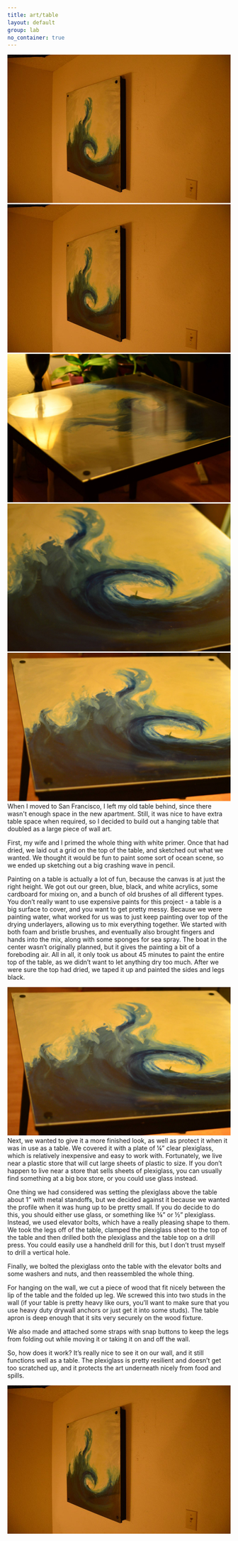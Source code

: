 ```yaml
---
title: art/table
layout: default
group: lab
no_container: true
---
```


<div class="portfolio-images">
    <div class="portfolio-main">
        <img src="/img/wave-table/004.jpg">
    </div>
    <div class="portfolio-thumb">
        <img src="/img/wave-table/004.jpg">
    </div>
    <div class="portfolio-thumb">
        <img src="/img/wave-table/003.jpg">
    </div>
    <div class="portfolio-thumb">
        <img src="/img/wave-table/002.jpg">
    </div>
    <div class="portfolio-thumb">
        <img src="/img/wave-table/001.jpg">
    </div>
</div>

<div class="container" markdown="1">
When I moved to San Francisco, I left my old table behind, since there wasn't enough space in the new apartment. Still, it was nice to have extra table space when required, so I decided to build out a hanging table that doubled as a large piece of wall art.

First, my wife and I primed the whole thing with white primer. Once that had dried, we laid out a grid on the top of the table, and sketched out what we wanted. We thought it would be fun to paint some sort of ocean scene, so we ended up sketching out a big crashing wave in pencil.

Painting on a table is actually a lot of fun, because the canvas is at just the right height. We got out our green, blue, black, and white acrylics, some cardboard for mixing on, and a bunch of old brushes of all different types. You don’t really want to use expensive paints for this project - a table is a big surface to cover, and you want to get pretty messy. Because we were painting water, what worked for us was to just keep painting over top of the drying underlayers, allowing us to mix everything together. We started with both foam and bristle brushes, and eventually also brought fingers and hands into the mix, along with some sponges for sea spray. The boat in the center wasn’t originally planned, but it gives the painting a bit of a foreboding air. All in all, it only took us about 45 minutes to paint the entire top of the table, as we didn’t want to let anything dry too much. After we were sure the top had dried, we taped it up and painted the sides and legs black. 
</div>

<div class="img-splash">
    <div class="img-container">
        <img src="/img/wave-table/001.jpg">
    </div>
</div>

<div class="container" markdown="1">
Next, we wanted to give it a more finished look, as well as protect it when it was in use as a table. We covered it with a plate of ¼” clear plexiglass, which is relatively inexpensive and easy to work with. Fortunately, we live near a plastic store that will cut large sheets of plastic to size. If you don’t happen to live near a store that sells sheets of plexiglass, you can usually find something at a big box store, or you could use glass instead.

One thing we had considered was setting the plexiglass above the table about 1” with metal standoffs, but we decided against it because we wanted the profile when it was hung up to be pretty small. If you do decide to do this, you should either use glass, or something like ⅜” or ½” plexiglass. Instead, we used elevator bolts, which have a really pleasing shape to them. We took the legs off of the table, clamped the plexiglass sheet to the top of the table and then drilled both the plexiglass and the table top on a drill press. You could easily use a handheld drill for this, but I don’t trust myself to drill a vertical hole.

Finally, we bolted the plexiglass onto the table with the elevator bolts and some washers and nuts, and then reassembled the whole thing.

For hanging on the wall, we cut a piece of wood that fit nicely between the lip of the table and the folded up leg. We screwed this into two studs in the wall (if your table is pretty heavy like ours, you’ll want to make sure that you use heavy duty drywall anchors or just get it into some studs). The table apron is deep enough that it sits very securely on the wood fixture.

We also made and attached some straps with snap buttons to keep the legs from folding out while moving it or taking it on and off the wall.

So, how does it work? It’s really nice to see it on our wall, and it still functions well as a table. The plexiglass is pretty resilient and doesn’t get too scratched up, and it protects the art underneath nicely from food and spills.
</div>

<div class="img-splash">
    <div class="img-container">
        <img src="/img/wave-table/004.jpg">
    </div>
</div>
